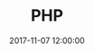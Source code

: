 ---
title: PHP
breadcrumbName: php
seoDescription: Уроки PHP.
seoKeywords: php, уроки, конспекты, веб-разработка, webdev
date: 2017-11-07 12:00:00
---